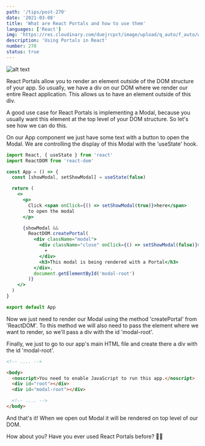 ```yaml
---
path: '/tips/post-270'
date: '2021-03-08'
title: 'What are React Portals and how to use them'
languages: ['React']
img: 'https://res.cloudinary.com/duejrcpct/image/upload/q_auto/f_auto/w_1000/v1615220554/tips/270-1_hvaiir.png'
description: 'Using Portals in React'
number: 270
status: true
---
```


![alt text](https://res.cloudinary.com/duejrcpct/image/upload/q_auto/v1615220678/tips/270-2_zvufhy.gif 'React Portal')

React Portals allow you to render an element outside of the DOM structure of your app. So usually, we have a div on our DOM where we render our entire React application. This allows us to have an element outside of this div.

A good use case for React Portals is implementing a Modal, because you usually want this element at the top level of your DOM structure. So let's see how we can do this.

On our App component we just have some text with a button to open the Modal. We are controlling the display of this Modal with the 'useState' hook.

```jsx
import React, { useState } from 'react'
import ReactDOM from 'react-dom'

const App = () => {
  const [showModal, setShowModal] = useState(false)

  return (
    <>
      <p>
        Click <span onClick={() => setShowModal(true)}>here</span>
        to open the modal
      </p>

      {showModal &&
        ReactDOM.createPortal(
          <div className="modal">
            <div className="close" onClick={() => setShowModal(false)}>
              +
            </div>
            <h3>This modal is being rendered with a Portal</h3>
          </div>,
          document.getElementById('modal-root')
        )}
    </>
  )
}

export default App
```

Now we just need to render our Modal using the method 'createPortal' from 'ReactDOM'. To this method we will also need to pass the element where we want to render, so we'll pass a div with the id 'modal-root'.

Finally, we just to go to our app's main HTML file and create there a div with the id 'modal-root'.

```html
<!-- .... -->

<body>
  <noscript>You need to enable JavaScript to run this app.</noscript>
  <div id="root"></div>
  <div id="modal-root"></div>

  <!-- .... -->
</body>
```

And that's it! When we open out Modal it will be rendered on top level of our DOM.

How about you? Have you ever used React Portals before? 🤔🤓
